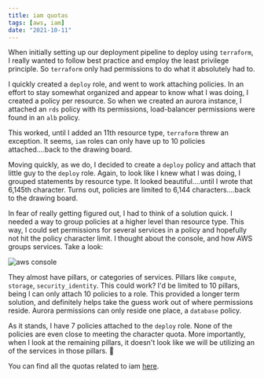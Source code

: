 ```yaml
---
title: iam quotas
tags: [aws, iam]
date: "2021-10-11"
---
```


When initially setting up our deployment pipeline to deploy using `terraform`, I really wanted to follow best practice and employ the least privilege principle. So `terraform` only had permissions to do what it absolutely had to.

I quickly created a `deploy` role, and went to work attaching policies. In an effort to stay somewhat organized and appear to know what I was doing, I created a policy per resource. So when we created an aurora instance, I attached an `rds` policy with its permissions, load-balancer permissions were found in an `alb` policy.

This worked, until I added an 11th resource type, `terraform` threw an exception. It seems, `iam` roles can only have up to 10 policies attached....back to the drawing board.

Moving quickly, as we do, I decided to create a `deploy` policy and attach that little guy to the `deploy` role. Again, to look like I knew what I was doing, I grouped statements by resource type. It looked beautiful....until I wrote that 6,145th character. Turns out, policies are limited to 6,144 characters....back to the drawing board.

In fear of really getting figured out, I had to think of a solution quick. I needed a way to group policies at a higher level than resource type. This way, I could set permissions for several services in a policy and hopefully not hit the policy character limit. I thought about the console, and how AWS groups services. Take a look:

![aws console](/images/console.png)

They almost have pillars, or categories of services. Pillars like `compute`, `storage`, `security_identity`. This could work? I'd be limited to 10 pillars, being I can only attach 10 policies to a role. This provided a longer term solution, and definitely helps take the guess work out of where permissions reside. Aurora permissions can only reside one place, a `database` policy.

As it stands, I have 7 policies attached to the `deploy` role. None of the policies are even close to meeting the character quota. More importantly, when I look at the remaining pillars, it doesn't look like we will be utilizing an of the services in those pillars. 🤞

You can find all the quotas related to iam [here](https://docs.aws.amazon.com/IAM/latest/UserGuide/reference_iam-quotas.html).
